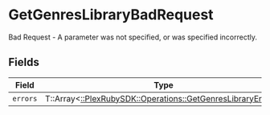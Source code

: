 # GetGenresLibraryBadRequest

Bad Request - A parameter was not specified, or was specified incorrectly.


## Fields

| Field                                                                                                            | Type                                                                                                             | Required                                                                                                         | Description                                                                                                      |
| ---------------------------------------------------------------------------------------------------------------- | ---------------------------------------------------------------------------------------------------------------- | ---------------------------------------------------------------------------------------------------------------- | ---------------------------------------------------------------------------------------------------------------- |
| `errors`                                                                                                         | T::Array<[::PlexRubySDK::Operations::GetGenresLibraryErrors](../../models/operations/getgenreslibraryerrors.md)> | :heavy_minus_sign:                                                                                               | N/A                                                                                                              |